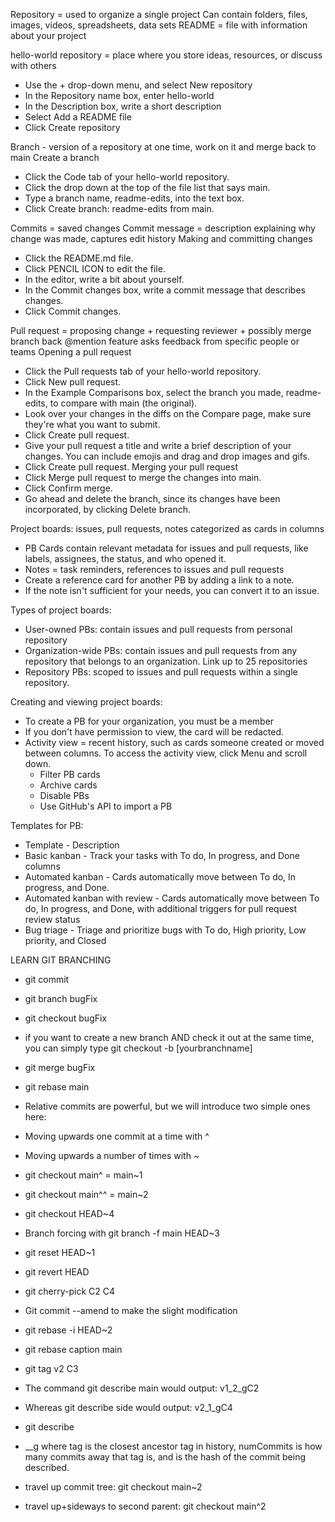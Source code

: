 Repository = used to organize a single project
Can contain folders, files, images, videos, spreadsheets, data sets
README = file with information about your project

hello-world repository = place where you store ideas, resources, or discuss with others
- Use the + drop-down menu, and select New repository
- In the Repository name box, enter hello-world
- In the Description box, write a short description
- Select Add a README file
- Click Create repository

Branch - version of a repository at one time, work on it and merge back to main
Create a branch
- Click the Code tab of your hello-world repository.
- Click the drop down at the top of the file list that says main.
- Type a branch name, readme-edits, into the text box.
- Click Create branch: readme-edits from main.

Commits = saved changes
Commit message = description explaining why change was made, captures edit history
Making and committing changes
- Click the README.md file.
- Click PENCIL ICON to edit the file.
- In the editor, write a bit about yourself.
- In the Commit changes box, write a commit message that describes changes.
- Click Commit changes.

Pull request = proposing change + requesting reviewer + possibly merge branch back
@mention feature asks feedback from specific people or teams
Opening a pull request
- Click the Pull requests tab of your hello-world repository.
- Click New pull request.
- In the Example Comparisons box, select the branch you made, readme-edits, to compare with main (the original).
- Look over your changes in the diffs on the Compare page, make sure they're what you want to submit.
- Click Create pull request.
- Give your pull request a title and write a brief description of your changes. You can include emojis and drag and drop images and gifs.
- Click Create pull request.
Merging your pull request
- Click Merge pull request to merge the changes into main.
- Click Confirm merge.
- Go ahead and delete the branch, since its changes have been incorporated, by clicking Delete branch.

Project boards: issues, pull requests, notes categorized as cards in columns
- PB Cards contain relevant metadata for issues and pull requests, like labels, assignees, the status, and who opened it.
- Notes = task reminders, references to issues and pull requests
- Create a reference card for another PB by adding a link to a note.
- If the note isn't sufficient for your needs, you can convert it to an issue.

Types of project boards:
- User-owned PBs: contain issues and pull requests from personal repository
- Organization-wide PBs: contain issues and pull requests from any repository that belongs to an organization. Link up to 25 repositories
- Repository PBs: scoped to issues and pull requests within a single repository.

Creating and viewing project boards:
- To create a PB for your organization, you must be a member
- If you don't have permission to view, the card will be redacted.
- Activity view = recent history, such as cards someone created or moved between columns. To access the activity view, click Menu and scroll down.
  - Filter PB cards
  - Archive cards
  - Disable PBs
  - Use GitHub's API to import a PB

Templates for PB:
- Template - Description
- Basic kanban - Track your tasks with To do, In progress, and Done columns
- Automated kanban - Cards automatically move between To do, In progress, and Done.
- Automated kanban with review - Cards automatically move between To do, In progress, and Done, with additional triggers for pull request review status
- Bug triage - Triage and prioritize bugs with To do, High priority, Low priority, and Closed


LEARN GIT BRANCHING
- git commit
- git branch bugFix
- git checkout bugFix

- if you want to create a new branch AND check it out at the same time, you can simply type git checkout -b [yourbranchname]

- git merge bugFix
- git rebase main

- Relative commits are powerful, but we will introduce two simple ones here:
- Moving upwards one commit at a time with ^
- Moving upwards a number of times with ~<num>

- git checkout main^ = main~1
- git checkout main^^ = main~2
- git checkout HEAD~4

- Branch forcing with git branch -f main HEAD~3

- git reset HEAD~1
- git revert HEAD
- git cherry-pick C2 C4

- Git commit --amend to make the slight modification
- git rebase -i HEAD~2
- git rebase caption main

- git tag v2 C3
- The command git describe main would output: v1_2_gC2
- Whereas git describe side would output: v2_1_gC4

- git describe <ref>
- <tag>_<numCommits>_g<hash> where tag is the closest ancestor tag in history, numCommits is how many commits away that tag is, and <hash> is the hash of the commit being described.

- travel up commit tree: git checkout main~2
- travel up+sideways to second parent: git checkout main^2
